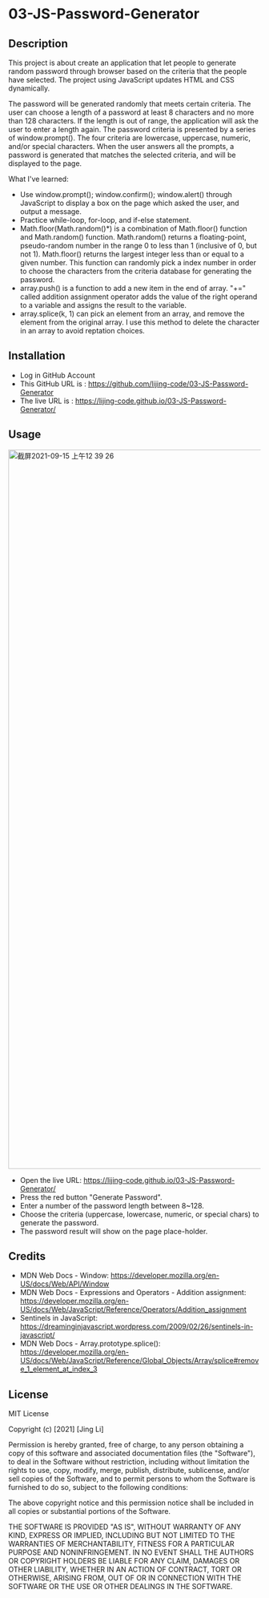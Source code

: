 # 03-JS-Password-Generator

## Description

This project is about create an application that let people to generate random password through browser based on the criteria that the people have selected. The project using JavaScript updates HTML and CSS dynamically.

The password will be generated randomly that meets certain criteria. The user can choose a length of a password at least 8 characters and no more than 128 characters. If the length is out of range, the application will ask the user to enter a length again. The password criteria is presented by a series of window.prompt(). The four criteria are lowercase, uppercase, numeric, and/or special characters. When the user answers all the prompts, a password is generated that matches the selected criteria, and will be displayed to the page.

What I've learned:

* Use window.prompt(); window.confirm(); window.alert() through JavaScript to display a box on the page which asked the user, and output a message.
* Practice while-loop, for-loop, and if-else statement.
* Math.floor(Math.random()*) is a combination of Math.floor() function and Math.random() function. Math.random() returns a floating-point, pseudo-random number in the range 0 to less than 1 (inclusive of 0, but not 1). Math.floor() returns the largest integer less than or equal to a given number. This function can randomly pick a index number in order to choose the characters from the criteria database for generating the password.
* array.push() is a function to add a new item in the end of array. "+=" called addition assignment operator adds the value of the right operand to a variable and assigns the result to the variable. 
* array.splice(k, 1) can pick an element from an array, and remove the element from the original array. I use this method to delete the character in an array to avoid reptation choices.

## Installation
* Log in GitHub Account
* This GitHub URL is : https://github.com/lijing-code/03-JS-Password-Generator
* The live URL is : https://lijing-code.github.io/03-JS-Password-Generator/

## Usage
<img width="1436" alt="截屏2021-09-15 上午12 39 26" src="https://user-images.githubusercontent.com/68092036/133372035-ccb86358-f1a8-4d3b-9180-6020eeb247a0.png">

* Open the live URL: https://lijing-code.github.io/03-JS-Password-Generator/
* Press the red button "Generate Password".
* Enter a number of the password length between 8~128.
* Choose the criteria (uppercase, lowercase, numeric, or special chars) to generate the password.
* The password result will show on the page place-holder.

## Credits
* MDN Web Docs - Window: https://developer.mozilla.org/en-US/docs/Web/API/Window
* MDN Web Docs - Expressions and Operators - Addition assignment: https://developer.mozilla.org/en-US/docs/Web/JavaScript/Reference/Operators/Addition_assignment
* Sentinels in JavaScript: https://dreaminginjavascript.wordpress.com/2009/02/26/sentinels-in-javascript/
* MDN Web Docs - Array.prototype.splice(): https://developer.mozilla.org/en-US/docs/Web/JavaScript/Reference/Global_Objects/Array/splice#remove_1_element_at_index_3

## License
MIT License

Copyright (c) [2021] [Jing Li]

Permission is hereby granted, free of charge, to any person obtaining a copy
of this software and associated documentation files (the "Software"), to deal
in the Software without restriction, including without limitation the rights
to use, copy, modify, merge, publish, distribute, sublicense, and/or sell
copies of the Software, and to permit persons to whom the Software is
furnished to do so, subject to the following conditions:

The above copyright notice and this permission notice shall be included in all
copies or substantial portions of the Software.

THE SOFTWARE IS PROVIDED "AS IS", WITHOUT WARRANTY OF ANY KIND, EXPRESS OR
IMPLIED, INCLUDING BUT NOT LIMITED TO THE WARRANTIES OF MERCHANTABILITY,
FITNESS FOR A PARTICULAR PURPOSE AND NONINFRINGEMENT. IN NO EVENT SHALL THE
AUTHORS OR COPYRIGHT HOLDERS BE LIABLE FOR ANY CLAIM, DAMAGES OR OTHER
LIABILITY, WHETHER IN AN ACTION OF CONTRACT, TORT OR OTHERWISE, ARISING FROM,
OUT OF OR IN CONNECTION WITH THE SOFTWARE OR THE USE OR OTHER DEALINGS IN THE
SOFTWARE.
